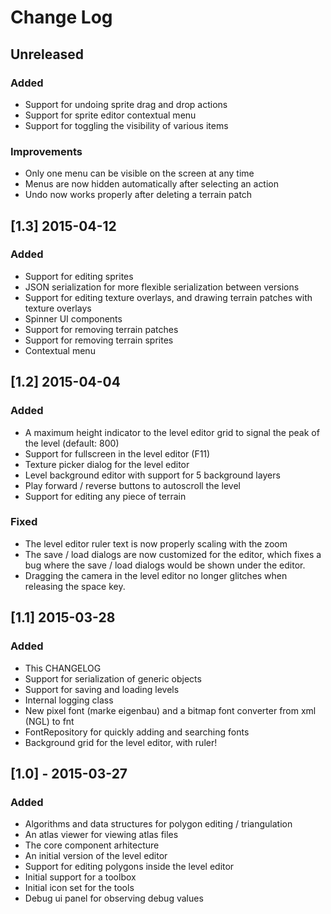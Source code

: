 # Change Log

## Unreleased
### Added
- Support for undoing sprite drag and drop actions
- Support for sprite editor contextual menu
- Support for toggling the visibility of various items

### Improvements
- Only one menu can be visible on the screen at any time
- Menus are now hidden automatically after selecting an action
- Undo now works properly after deleting a terrain patch

## [1.3] 2015-04-12
### Added
- Support for editing sprites
- JSON serialization for more flexible serialization between versions
- Support for editing texture overlays, and drawing terrain patches with texture overlays
- Spinner UI components
- Support for removing terrain patches
- Support for removing terrain sprites
- Contextual menu

## [1.2] 2015-04-04
### Added
- A maximum height indicator to the level editor grid to signal the peak of the level (default: 800)
- Support for fullscreen in the level editor (F11)
- Texture picker dialog for the level editor
- Level background editor with support for 5 background layers
- Play forward / reverse buttons to autoscroll the level
- Support for editing any piece of terrain

### Fixed
- The level editor ruler text is now properly scaling with the zoom
- The save / load dialogs are now customized for the editor, which fixes a bug where the save / load dialogs would be shown under the editor.
- Dragging the camera in the level editor no longer glitches when releasing the space key.

## [1.1] 2015-03-28
### Added
- This CHANGELOG
- Support for serialization of generic objects
- Support for saving and loading levels
- Internal logging class
- New pixel font (marke eigenbau) and a bitmap font converter from xml (NGL) to fnt
- FontRepository for quickly adding and searching fonts
- Background grid for the level editor, with ruler!

## [1.0] - 2015-03-27
### Added
- Algorithms and data structures for polygon editing / triangulation
- An atlas viewer for viewing atlas files
- The core component arhitecture
- An initial version of the level editor
- Support for editing polygons inside the level editor
- Initial support for a toolbox
- Initial icon set for the tools
- Debug ui panel for observing debug values
